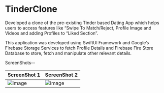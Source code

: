 # TinderClone
Developed a clone of the pre-existing Tinder based Dating App which helps users to access features like “Swipe To Match/Reject, Profile Image and Videos and adding Profiles to “Liked Section”.

This application was developed using SwiftUI Framework and Google’s Firebase Storage Services to fetch Profile Details and Firebase Fire Store Database to store, fetch and manipulate other relevant details.


ScreenShots--


| ScreenShot 1  | ScreenShot 2 |
| ------------- | ------------- |
| ![image](https://user-images.githubusercontent.com/55451558/83666014-e8ce0400-a5e9-11ea-8d82-c2a97c16c958.png)  | ![image](https://user-images.githubusercontent.com/55451558/83666221-364a7100-a5ea-11ea-977c-18cc4b92151c.png)  |



